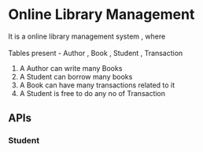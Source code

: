 # Online Library Management
It is a online library management system , where
<br/>
<br/>
Tables present - Author , Book , Student , Transaction

1. A Author can write many Books
2. A Student can borrow many books
3. A Book can have many transactions related to it
4. A Student is free to do any no of Transaction

## APIs
### Student


